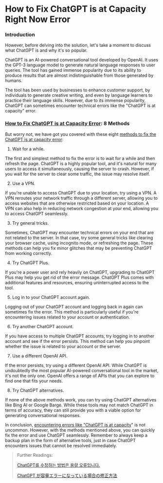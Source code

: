 # How to Fix ChatGPT is at Capacity Right Now Error

### Introduction

However, before delving into the solution, let's take a moment to discuss what ChatGPT is and why it's so popular.

ChatGPT is an AI-powered conversational tool developed by OpenAI. It uses the GPT-3 language model to generate natural language responses to user queries. The tool has gained immense popularity due to its ability to produce results that are almost indistinguishable from those generated by humans.

The tool has been used by businesses to enhance customer support, by individuals to generate creative writing, and even by language learners to practice their language skills. However, due to its immense popularity, ChatGPT can sometimes encounter technical errors like the "ChatGPT is at capacity" error.

### [How to Fix ChatGPT is at Capacity Error](https://online-data-science-adeojo.vercel.app/how-to-fix-chatgpt-is-at-capacity-right-now-error):  8 Methods

But worry not, we have got you covered with these eight [methods to fix the ChatGPT is at capacity error](https://docs.kanaries.net/tutorials/ChatGPT/chat-gpt-is-at-capacity):

1. Wait for a while.

The first and simplest method to fix the error is to wait for a while and then refresh the page. ChatGPT is a highly popular tool, and it's natural for many users to access it simultaneously, causing the server to crash. However, if you wait for the server to clear some traffic, the issue may resolve itself.

2. Use a VPN.

If you're unable to access ChatGPT due to your location, try using a VPN. A VPN reroutes your network traffic through a different server, allowing you to access websites that are otherwise restricted based on your location. A VPN can also help in reducing network congestion at your end, allowing you to access ChatGPT seamlessly.

3. Try general tricks.

Sometimes, ChatGPT may encounter technical errors on your end that are not related to the server. In that case, try some general tricks like clearing your browser cache, using incognito mode, or refreshing the page. These methods can help you fix minor glitches that may be preventing ChatGPT from working correctly.

4. Try ChatGPT Plus.

If you're a power user and rely heavily on ChatGPT, upgrading to ChatGPT Plus may help you get rid of the error message. ChatGPT Plus comes with additional features and resources, ensuring uninterrupted access to the tool.

5. Log in to your ChatGPT account again.

Logging out of your ChatGPT account and logging back in again can sometimes fix the error. This method is particularly useful if you're encountering issues related to your account or authentication.

6. Try another ChatGPT account.

If you have access to multiple ChatGPT accounts, try logging in to another account and see if the error persists. This method can help you pinpoint whether the issue is related to your account or the server.

7. Use a different OpenAI API.

If the error persists, try using a different OpenAI API. While ChatGPT is undoubtedly the most popular AI-powered conversational tool in the market, it's not the only one. OpenAI offers a range of APIs that you can explore to find one that fits your needs.

8. Try ChatGPT alternatives.

If none of the above methods work, you can try using ChatGPT alternatives like Bing AI or Google Barge. While these tools may not match ChatGPT in terms of accuracy, they can still provide you with a viable option for generating conversational responses.

In conclusion, [encountering errors like "ChatGPT is at capacity](https://sites.google.com/view/data-science-notes-jack/how-to-fix-chatgpt-is-at-capacity-right-now-error)" is not uncommon. However, with the methods mentioned above, you can quickly fix the error and use ChatGPT seamlessly. Remember to always keep a backup plan in the form of alternative tools, just in case ChatGPT encounters issues that cannot be resolved immediately.

> Further Readings:
>
> [ChatGPT를 수정하는 방법은 용량 오류입니다.](https://docs.kanaries.net/ko/tutorials/ChatGPT/chat-gpt-is-at-capacity)
>
> [ChatGPT が容量エラーになっている場合の修正方法](https://docs.kanaries.net/ja/tutorials/ChatGPT/chat-gpt-is-at-capacity)
